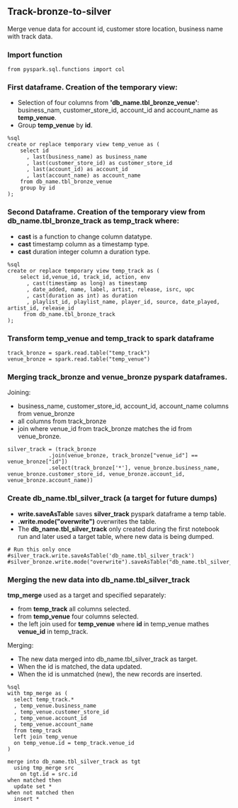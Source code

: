 ## Track-bronze-to-silver

Merge venue data for account id, customer store location, business name with track data.


### Import function
```
from pyspark.sql.functions import col
```


### First dataframe. Creation of the temporary view:
* Selection of four columns from **'db_name.tbl_bronze_venue'**: business_nam, customer_store_id, account_id and account_name as **temp_venue**.
* Group **temp_venue** by **id**.
```
%sql
create or replace temporary view temp_venue as (
    select id
      , last(business_name) as business_name 
      , last(customer_store_id) as customer_store_id
      , last(account_id) as account_id
      , last(account_name) as account_name
    from db_name.tbl_bronze_venue   
    group by id 
);
```

### Second Dataframe. Creation of the temporary view from **db_name.tbl_bronze_track** as temp_track where:
* **cast** is a function to change column datatype.
* **cast** timestamp column as a timestamp type.
* **cast** duration integer column a duration type.
```
%sql
create or replace temporary view temp_track as (
    select id,venue_id, track_id, action, env
      , cast(timestamp as long) as timestamp
      , date_added, name, label, artist, release, isrc, upc
      , cast(duration as int) as duration
      , playlist_id, playlist_name, player_id, source, date_played, artist_id, release_id
     from db_name.tbl_bronze_track
);

```

### Transform temp_venue and temp_track to spark dataframe
```
track_bronze = spark.read.table("temp_track")
venue_bronze = spark.read.table("temp_venue")
```


### Merging track_bronze and venue_bronze pyspark dataframes.
Joining:
* business_name, customer_store_id, account_id,  account_name columns from venue_bronze
* all columns from track_bronze
* join where venue_id from track_bronze matches the id from venue_bronze.
```
silver_track = (track_bronze
             .join(venue_bronze, track_bronze["venue_id"] == venue_bronze["id"])             
             .select(track_bronze['*'], venue_bronze.business_name, venue_bronze.customer_store_id, venue_bronze.account_id, venue_bronze.account_name))
```

### Create db_name.tbl_silver_track (a target for future dumps)

* **write.saveAsTable** saves **silver_track** pyspark dataframe a temp table.
* **.write.mode("overwrite")** overwrites the table.
* The **db_name.tbl_silver_track** only created during the first notebook run and later used a target table, where new data is being dumped.

```
# Run this only once
#silver_track.write.saveAsTable('db_name.tbl_silver_track')
#silver_bronze.write.mode("overwrite").saveAsTable("db_name.tbl_silver_track")
```

### Merging the new data into db_name.tbl_silver_track
**tmp_merge** used as a target and specified separately:
* from **temp_track** all columns selected.
* from **temp_venue** four columns selected.
* the left join used for **temp_venue** where **id** in temp_venue mathes **venue_id** in temp_track.

Merging:
* The new data merged into db_name.tbl_silver_track as target.
* When the id is matched, the data updated. 
* When the id is unmatched (new), the new records are inserted.

```
%sql
with tmp_merge as (
  select temp_track.*
  , temp_venue.business_name
  , temp_venue.customer_store_id
  , temp_venue.account_id
  , temp_venue.account_name
  from temp_track 
  left join temp_venue
  on temp_venue.id = temp_track.venue_id
)

merge into db_name.tbl_silver_track as tgt
  using tmp_merge src
    on tgt.id = src.id 
when matched then
  update set *
when not matched then
  insert *
```
